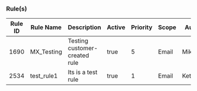 ### Rule(s)
|Rule ID|Rule Name|Description|Active|Priority|Scope|Author Name|Rule Context|Created At|Updated At|
|---|---|---|---|---|---|---|---|---|---|
| 1690 | MX_Testing | Testing customer-created rule | true | 5 | Email | MikeSaurbaugh | Phishing Tactic | 2020-11-24T15:19:12.616Z | 2020-11-24T15:19:12.616Z |
| 2534 | test_rule1 | Its is a test rule | true | 1 | Email | KetulPatel_CDS | Unknown | 2021-04-19T10:31:44.773Z | 2021-04-29T07:21:30.634Z |
